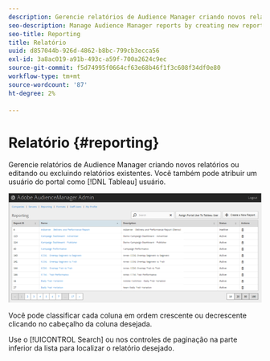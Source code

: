 ```yaml
---
description: Gerencie relatórios de Audience Manager criando novos relatórios ou editando ou excluindo relatórios existentes. Você também pode atribuir um usuário do portal como usuário do Tableau.
seo-description: Manage Audience Manager reports by creating new reports or by editing or deleting existing reports. You can also assign a portal user as a Tableau user.
seo-title: Reporting
title: Relatório
uuid: d857044b-926d-4862-b8bc-799cb3ecca56
exl-id: 3a8ac019-a91b-493c-a59f-700a2624c9ec
source-git-commit: f5d74995f0664cf63e68b46f1f3c608f34df0e80
workflow-type: tm+mt
source-wordcount: '87'
ht-degree: 2%

---
```


# Relatório {#reporting}

Gerencie relatórios de Audience Manager criando novos relatórios ou editando ou excluindo relatórios existentes. Você também pode atribuir um usuário do portal como [!DNL Tableau] usuário.

<!-- c_reporting.xml -->

![](assets/reporting.png)

Você pode classificar cada coluna em ordem crescente ou decrescente clicando no cabeçalho da coluna desejada.

Use o [!UICONTROL Search] ou nos controles de paginação na parte inferior da lista para localizar o relatório desejado.
